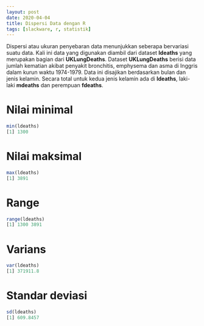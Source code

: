 ```yaml
---
layout: post
date: 2020-04-04
title: Dispersi Data dengan R
tags: [slackware, r, statistik]
---
```

Dispersi atau ukuran penyebaran data menunjukkan seberapa bervariasi suatu data.
Kali ini data yang digunakan diambil dari dataset **ldeaths** yang merupakan bagian dari **UKLungDeaths**. Dataset **UKLungDeaths** berisi data jumlah kematian akibat penyakit bronchitis, emphysema dan asma di Inggris dalam kurun waktu 1974-1979. Data ini disajikan berdasarkan bulan dan jenis kelamin. Secara total untuk kedua jenis kelamin ada di **ldeaths**, laki-laki **mdeaths** dan perempuan **fdeaths**.

# Nilai minimal
```R
min(ldeaths)
[1] 1300
```
# Nilai maksimal
```R
max(ldeaths)
[1] 3891
```
# Range
```R
range(ldeaths)
[1] 1300 3891
```
# Varians
```R
var(ldeaths)
[1] 371911.8
```
# Standar deviasi
```R
sd(ldeaths)
[1] 609.8457
```
